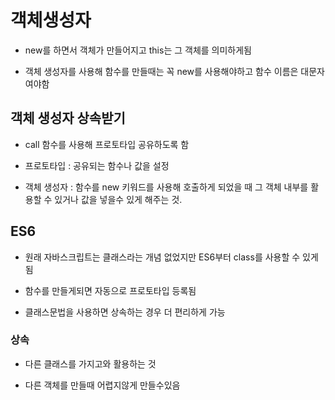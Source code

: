 # 객체생성자

- new를 하면서 객체가 만들어지고 this는 그 객체를 의미하게됨

- 객체 생성자를 사용해 함수를 만들때는 꼭 new를 사용해야하고 함수 이름은 대문자여야함

## 객체 생성자 상속받기

- call 함수를 사용해 프로토타입 공유하도록 함

- 프로토타입 : 공유되는 함수나 값을 설정

- 객체 생성자 : 함수를 new 키워드를 사용해 호출하게 되었을 때 그 객체 내부를 활용할 수 있거나 값을 넣을수 있게 해주는 것.

## ES6

- 원래 자바스크립트는 클래스라는 개념 없었지만 ES6부터 class를 사용할 수 있게됨

- 함수를 만들게되면 자동으로 프로토타입 등록됨 

- 클래스문법을 사용하면 상속하는 경우 더 편리하게 가능

### 상속

- 다른 클래스를 가지고와 활용하는 것

- 다른 객체를 만들때 어렵지않게 만들수있음
